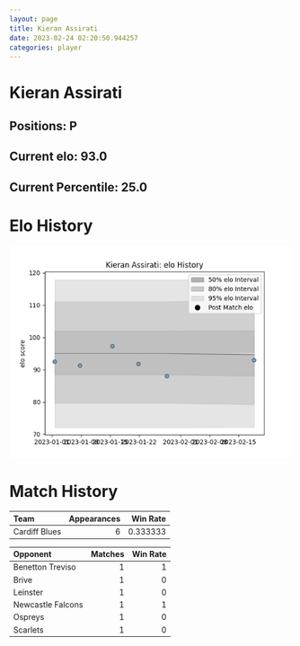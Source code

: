 ```yaml
---  
layout: page  
title: Kieran Assirati  
date: 2023-02-24 02:20:50.944257  
categories: player  
---
```

# Kieran Assirati

## Positions: P

## Current elo: 93.0

## Current Percentile: 25.0

# Elo History


![elo history](history_KieranAssirati.png)
# Match History


| Team          |   Appearances |   Win Rate |
|:--------------|--------------:|-----------:|
| Cardiff Blues |             6 |   0.333333 |

| Opponent          |   Matches |   Win Rate |
|:------------------|----------:|-----------:|
| Benetton Treviso  |         1 |          1 |
| Brive             |         1 |          0 |
| Leinster          |         1 |          0 |
| Newcastle Falcons |         1 |          1 |
| Ospreys           |         1 |          0 |
| Scarlets          |         1 |          0 |